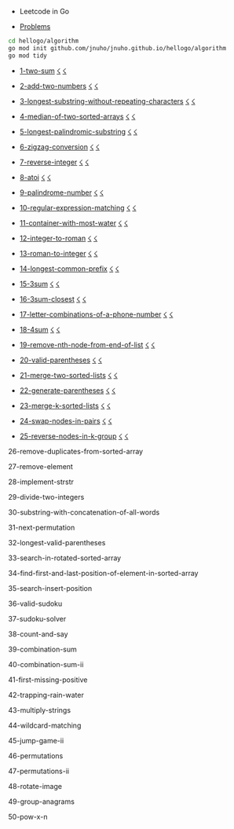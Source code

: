 
- Leetcode in Go

- [Problems](https://leetcode.com/problems)

```sh
cd hellogo/algorithm
go mod init github.com/jnuho/jnuho.github.io/hellogo/algorithm
go mod tidy
```

- [1-two-sum](https://raw.githubusercontent.com/jnuho/jnuho.github.io/master/hellogo/algorithm/1/README.md) [☇](https://raw.githubusercontent.com/jnuho/jnuho.github.io/master/hellogo/algorithm/1/solution.go) [☇](https://raw.githubusercontent.com/jnuho/jnuho.github.io/master/hellogo/algorithm/1/solution_test.go)

- [2-add-two-numbers](https://raw.githubusercontent.com/jnuho/jnuho.github.io/master/hellogo/algorithm/2/README.md) [☇](https://raw.githubusercontent.com/jnuho/jnuho.github.io/master/hellogo/algorithm/2/solution.go) [☇](https://raw.githubusercontent.com/jnuho/jnuho.github.io/master/hellogo/algorithm/2/solution_test.go)

- [3-longest-substring-without-repeating-characters](https://raw.githubusercontent.com/jnuho/jnuho.github.io/master/hellogo/algorithm/3-longest-substring-without-repeating-characters/README.md) [☇](https://raw.githubusercontent.com/jnuho/jnuho.github.io/master/hellogo/algorithm/3-longest-substring-without-repeating-characters/solution.go) [☇](https://raw.githubusercontent.com/jnuho/jnuho.github.io/master/hellogo/algorithm/3-longest-substring-without-repeating-characters/solution_test.go)

- [4-median-of-two-sorted-arrays](https://raw.githubusercontent.com/jnuho/jnuho.github.io/master/hellogo/algorithm/4-median-of-two-sorted-arrays/README.md) [☇](https://raw.githubusercontent.com/jnuho/jnuho.github.io/master/hellogo/algorithm/4-median-of-two-sorted-arrays/solution.go) [☇](https://raw.githubusercontent.com/jnuho/jnuho.github.io/master/hellogo/algorithm/4-median-of-two-sorted-arrays/solution_test.go)

- [5-longest-palindromic-substring](https://raw.githubusercontent.com/jnuho/jnuho.github.io/master/hellogo/algorithm/5-longest-palindromic-substring/README.md) [☇](https://raw.githubusercontent.com/jnuho/jnuho.github.io/master/hellogo/algorithm/5-longest-palindromic-substring/solution.go) [☇](https://raw.githubusercontent.com/jnuho/jnuho.github.io/master/hellogo/algorithm/5-longest-palindromic-substring/solution_test.go)

- [6-zigzag-conversion](https://raw.githubusercontent.com/jnuho/jnuho.github.io/master/hellogo/algorithm/6-zigzag-conversion/README.md) [☇](https://raw.githubusercontent.com/jnuho/jnuho.github.io/master/hellogo/algorithm/6-zigzag-conversion/solution.go) [☇](https://raw.githubusercontent.com/jnuho/jnuho.github.io/master/hellogo/algorithm/6-zigzag-conversion/solution_test.go)

- [7-reverse-integer](https://raw.githubusercontent.com/jnuho/jnuho.github.io/master/hellogo/algorithm/7-reverse-integer/README.md) [☇](https://raw.githubusercontent.com/jnuho/jnuho.github.io/master/hellogo/algorithm/7-reverse-integer/solution.go) [☇](https://raw.githubusercontent.com/jnuho/jnuho.github.io/master/hellogo/algorithm/7-reverse-integer/solution_test.go)

- [8-atoi](https://raw.githubusercontent.com/jnuho/jnuho.github.io/master/hellogo/algorithm/8-atoi/README.md) [☇](https://raw.githubusercontent.com/jnuho/jnuho.github.io/master/hellogo/algorithm/8-atoi/solution.go) [☇](https://raw.githubusercontent.com/jnuho/jnuho.github.io/master/hellogo/algorithm/8-atoi/solution_test.go)

- [9-palindrome-number](https://raw.githubusercontent.com/jnuho/jnuho.github.io/master/hellogo/algorithm/9-palindrome-number/README.md) [☇](https://raw.githubusercontent.com/jnuho/jnuho.github.io/master/hellogo/algorithm/9-palindrome-number/solution.go) [☇](https://raw.githubusercontent.com/jnuho/jnuho.github.io/master/hellogo/algorithm/9-palindrome-number/solution_test.go)

- [10-regular-expression-matching](https://raw.githubusercontent.com/jnuho/jnuho.github.io/master/hellogo/algorithm/10-regular-expression-matching/README.md) [☇](https://raw.githubusercontent.com/jnuho/jnuho.github.io/master/hellogo/algorithm/10-regular-expression-matching/solution.go) [☇](https://raw.githubusercontent.com/jnuho/jnuho.github.io/master/hellogo/algorithm/10-regular-expression-matching/solution_test.go)

- [11-container-with-most-water](https://raw.githubusercontent.com/jnuho/jnuho.github.io/master/hellogo/algorithm/11-container-with-most-water/README.md) [☇](https://raw.githubusercontent.com/jnuho/jnuho.github.io/master/hellogo/algorithm/11-container-with-most-water/solution.go) [☇](https://raw.githubusercontent.com/jnuho/jnuho.github.io/master/hellogo/algorithm/11-container-with-most-water/solution_test.go)

- [12-integer-to-roman](https://raw.githubusercontent.com/jnuho/jnuho.github.io/master/hellogo/algorithm/12-integer-to-roman/README.md) [☇](https://raw.githubusercontent.com/jnuho/jnuho.github.io/master/hellogo/algorithm/12-integer-to-roman/solution.go) [☇](https://raw.githubusercontent.com/jnuho/jnuho.github.io/master/hellogo/algorithm/12-integer-to-roman/solution_test.go)

- [13-roman-to-integer](https://raw.githubusercontent.com/jnuho/jnuho.github.io/master/hellogo/algorithm/13-roman-to-integer/README.md) [☇](https://raw.githubusercontent.com/jnuho/jnuho.github.io/master/hellogo/algorithm/13-roman-to-integer/solution.go) [☇](https://raw.githubusercontent.com/jnuho/jnuho.github.io/master/hellogo/algorithm/13-roman-to-integer/solution_test.go)

- [14-longest-common-prefix](https://raw.githubusercontent.com/jnuho/jnuho.github.io/master/hellogo/algorithm/14-longest-common-prefix/README.md) [☇](https://raw.githubusercontent.com/jnuho/jnuho.github.io/master/hellogo/algorithm/14-longest-common-prefix/solution.go) [☇](https://raw.githubusercontent.com/jnuho/jnuho.github.io/master/hellogo/algorithm/14-longest-common-prefix/solution_test.go)

- [15-3sum](https://raw.githubusercontent.com/jnuho/jnuho.github.io/master/hellogo/algorithm/15-3sum/README.md) [☇](https://raw.githubusercontent.com/jnuho/jnuho.github.io/master/hellogo/algorithm/15-3sum/solution.go) [☇](https://raw.githubusercontent.com/jnuho/jnuho.github.io/master/hellogo/algorithm/15-3sum/solution_test.go)

- [16-3sum-closest](https://raw.githubusercontent.com/jnuho/jnuho.github.io/master/hellogo/algorithm/16-3sum-closest/README.md) [☇](https://raw.githubusercontent.com/jnuho/jnuho.github.io/master/hellogo/algorithm/16-3sum-closest/solution.go) [☇](https://raw.githubusercontent.com/jnuho/jnuho.github.io/master/hellogo/algorithm/16-3sum-closest/solution_test.go)

- [17-letter-combinations-of-a-phone-number](https://raw.githubusercontent.com/jnuho/jnuho.github.io/master/hellogo/algorithm/17-letter-combinations-of-a-phone-number/README.md) [☇](https://raw.githubusercontent.com/jnuho/jnuho.github.io/master/hellogo/algorithm/17-letter-combinations-of-a-phone-number/solution.go) [☇](https://raw.githubusercontent.com/jnuho/jnuho.github.io/master/hellogo/algorithm/17-letter-combinations-of-a-phone-number/solution_test.go)

- [18-4sum](https://raw.githubusercontent.com/jnuho/jnuho.github.io/master/hellogo/algorithm/18-4sum/README.md) [☇](https://raw.githubusercontent.com/jnuho/jnuho.github.io/master/hellogo/algorithm/18-4sum/solution.go) [☇](https://raw.githubusercontent.com/jnuho/jnuho.github.io/master/hellogo/algorithm/18-4sum/solution_test.go)

- [19-remove-nth-node-from-end-of-list](https://raw.githubusercontent.com/jnuho/jnuho.github.io/master/hellogo/algorithm/19-remove-nth-node-from-end-of-list/README.md) [☇](https://raw.githubusercontent.com/jnuho/jnuho.github.io/master/hellogo/algorithm/19-remove-nth-node-from-end-of-list/solution.go) [☇](https://raw.githubusercontent.com/jnuho/jnuho.github.io/master/hellogo/algorithm/19-remove-nth-node-from-end-of-list/solution_test.go)

- [20-valid-parentheses](https://raw.githubusercontent.com/jnuho/jnuho.github.io/master/hellogo/algorithm/20-valid-parentheses/README.md) [☇](https://raw.githubusercontent.com/jnuho/jnuho.github.io/master/hellogo/algorithm/20-valid-parentheses/solution.go) [☇](https://raw.githubusercontent.com/jnuho/jnuho.github.io/master/hellogo/algorithm/20-valid-parentheses/solution_test.go)

- [21-merge-two-sorted-lists](https://raw.githubusercontent.com/jnuho/jnuho.github.io/master/hellogo/algorithm/21-merge-two-sorted-lists/README.md) [☇](https://raw.githubusercontent.com/jnuho/jnuho.github.io/master/hellogo/algorithm/21-merge-two-sorted-lists/solution.go) [☇](https://raw.githubusercontent.com/jnuho/jnuho.github.io/master/hellogo/algorithm/21-merge-two-sorted-lists/solution_test.go)

- [22-generate-parentheses](https://raw.githubusercontent.com/jnuho/jnuho.github.io/master/hellogo/algorithm/22-generate-parentheses/README.md) [☇](https://raw.githubusercontent.com/jnuho/jnuho.github.io/master/hellogo/algorithm/22-generate-parentheses/solution.go) [☇](https://raw.githubusercontent.com/jnuho/jnuho.github.io/master/hellogo/algorithm/22-generate-parentheses/solution_test.go)

- [23-merge-k-sorted-lists](https://raw.githubusercontent.com/jnuho/jnuho.github.io/master/hellogo/algorithm/23-merge-k-sorted-lists/README.md) [☇](https://raw.githubusercontent.com/jnuho/jnuho.github.io/master/hellogo/algorithm/23-merge-k-sorted-lists/solution.go) [☇](https://raw.githubusercontent.com/jnuho/jnuho.github.io/master/hellogo/algorithm/23-merge-k-sorted-lists/solution_test.go)

- [24-swap-nodes-in-pairs](https://raw.githubusercontent.com/jnuho/jnuho.github.io/master/hellogo/algorithm/24-swap-nodes-in-pairs/README.md) [☇](https://raw.githubusercontent.com/jnuho/jnuho.github.io/master/hellogo/algorithm/24-swap-nodes-in-pairs/solution.go) [☇](https://raw.githubusercontent.com/jnuho/jnuho.github.io/master/hellogo/algorithm/24-swap-nodes-in-pairs/solution_test.go)

- [25-reverse-nodes-in-k-group](https://raw.githubusercontent.com/jnuho/jnuho.github.io/master/hellogo/algorithm/25-reverse-nodes-in-k-group/README.md) [☇](https://raw.githubusercontent.com/jnuho/jnuho.github.io/master/hellogo/algorithm/25-reverse-nodes-in-k-group/solution.go) [☇](https://raw.githubusercontent.com/jnuho/jnuho.github.io/master/hellogo/algorithm/25-reverse-nodes-in-k-group/solution_test.go)



26-remove-duplicates-from-sorted-array

27-remove-element

28-implement-strstr

29-divide-two-integers

30-substring-with-concatenation-of-all-words

31-next-permutation

32-longest-valid-parentheses

33-search-in-rotated-sorted-array

34-find-first-and-last-position-of-element-in-sorted-array

35-search-insert-position

36-valid-sudoku

37-sudoku-solver

38-count-and-say

39-combination-sum

40-combination-sum-ii

41-first-missing-positive

42-trapping-rain-water

43-multiply-strings

44-wildcard-matching

45-jump-game-ii

46-permutations

47-permutations-ii

48-rotate-image

49-group-anagrams

50-pow-x-n

